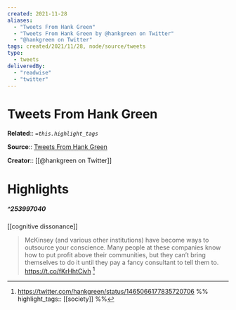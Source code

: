 ```yaml
---
created: 2021-11-28
aliases:
  - "Tweets From Hank Green"
  - "Tweets From Hank Green by @hankgreen on Twitter"
  - "@hankgreen on Twitter"
tags: created/2021/11/28, node/source/tweets
type: 
  - tweets
deliveredBy: 
  - "readwise"
  - "twitter"
---
```

# Tweets From Hank Green

**Related**:: 
*`=this.highlight_tags`*

**Source**:: [Tweets From Hank Green](https://twitter.com/hankgreen)

**Creator**:: [[@hankgreen on Twitter]]

# Highlights
##### ^253997040
[[cognitive dissonance]]  
> McKinsey (and various other institutions) have become ways to outsource your conscience. Many people at these companies know how to put profit above their communities, but they can’t bring themselves to do it until they pay a fancy consultant to tell them to. https://t.co/fKrHhtCivh 
  [^253997040]

[^253997040]: https://twitter.com/hankgreen/status/1465066177835720706
%%
highlight_tags:: [[society]]
%%
